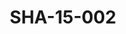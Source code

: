 ---
pid: SHA-15-002
title: SHA-15-002
language: en
collection: Sharhabil Ahmed
original_label: 
rights: Sharhabil Ahmed
location_of_original: Sharhabil Ahmed
photographer_or_studio: 
scanned_from: photograph 9.9 by 14.8
_date: 25/10/1991
location: Ethiopia, Addis Ababa
description: Sharhabil Ahmed
additional_notes: 
permission_display: 'yes'
on_server: 'no'
on_website: 'no'
permalink: /photopages/en/SHA-15-002.html
layout: photo-page
---